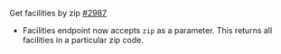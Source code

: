 Get facilities by zip [#2987](https://github.com/department-of-veterans-affairs/vets-api/pull/2987)
- Facilities endpoint now accepts `zip` as a parameter. This returns all facilities in a particular zip code.
